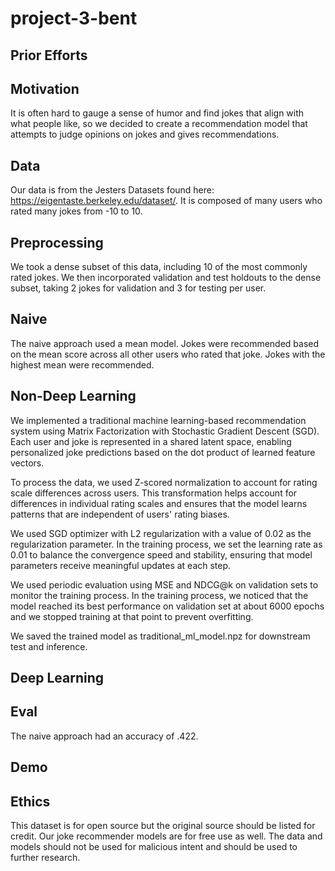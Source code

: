 # project-3-bent

## Prior Efforts

## Motivation
It is often hard to gauge a sense of humor and find jokes that align with what people like, so we decided to create a recommendation model that attempts to judge opinions on jokes and gives recommendations.

## Data
Our data is from the Jesters Datasets found here: https://eigentaste.berkeley.edu/dataset/. It is composed of many users who rated many jokes from -10 to 10.

## Preprocessing
We took a dense subset of this data, including 10 of the most commonly rated jokes. We then incorporated validation and test holdouts to the dense subset, taking 2 jokes for validation and 3 for testing per user.

## Naive
The naive approach used a mean model. Jokes were recommended based on the mean score across all other users who rated that joke. Jokes with the highest mean were recommended.

## Non-Deep Learning

We implemented a traditional machine learning-based recommendation system using Matrix Factorization with Stochastic Gradient Descent (SGD). Each user and joke is represented in a shared latent space, enabling personalized joke predictions based on the dot product of learned feature vectors.     
    
To process the data, we used Z-scored normalization to account for rating scale differences across users. This transformation helps account for differences in individual rating scales and ensures that the model learns patterns that are independent of users' rating biases.  
    
We used SGD optimizer with L2 regularization with a value of 0.02 as the regularization parameter. In the training process, we set the learning rate as 0.01 to balance the convergence speed and stability, ensuring that model parameters receive meaningful updates at each step.   
    
We used periodic evaluation using MSE and NDCG@k on validation sets to monitor the training process. In the training process, we noticed that the model reached its best performance on validation set at about 6000 epochs and we stopped training at that point to prevent overfitting.   
       
We saved the trained model as traditional_ml_model.npz for downstream test and inference.

## Deep Learning

## Eval
The naive approach had an accuracy of .422. 

## Demo

## Ethics
This dataset is for open source but the original source should be listed for credit. Our joke recommender models are for free use as well. The data and models should not be used for malicious intent and should be used to further research.
